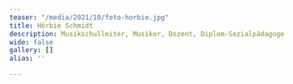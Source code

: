 ```yaml
---
teaser: "/media/2021/10/foto-horbie.jpg"
title: Hörbie Schmidt
description: Musikschulleiter, Musiker, Dozent, Diplom-Sozialpädagoge
wide: false
gallery: []
alias: ''

---
```

